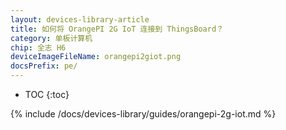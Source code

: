```yaml
---
layout: devices-library-article
title: 如何将 OrangePI 2G IoT 连接到 ThingsBoard？
category: 单板计算机
chip: 全志 H6
deviceImageFileName: orangepi2giot.png
docsPrefix: pe/
---
```


* TOC
{:toc}

{% include /docs/devices-library/guides/orangepi-2g-iot.md %}
